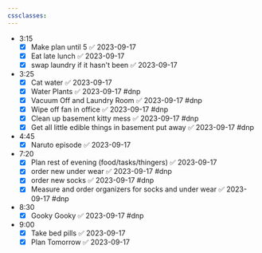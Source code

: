 ```yaml
---
cssclasses:
---
```

- 3:15
	- [x] Make plan until 5 ✅ 2023-09-17
	- [x] Eat late lunch ✅ 2023-09-17
	- [x] swap laundry if it hasn't been ✅ 2023-09-17
- 3:25
	- [x] Cat water ✅ 2023-09-17
	- [x] Water Plants ✅ 2023-09-17 #dnp 
	- [x] Vacuum Off and Laundry Room ✅ 2023-09-17 #dnp 
	- [x] Wipe off fan in office ✅ 2023-09-17 #dnp 
	- [x] Clean up basement kitty mess ✅ 2023-09-17 #dnp 
	- [x] Get all little edible things in basement put away ✅ 2023-09-17 #dnp 
- 4:45
	- [x] Naruto episode ✅ 2023-09-17
- 7:20
	- [x] Plan rest of evening (food/tasks/thingers) ✅ 2023-09-17
	- [x] order new under wear ✅ 2023-09-17 #dnp 
	- [x] order new socks ✅ 2023-09-17 #dnp 
	- [x] Measure and order organizers for socks and under wear ✅ 2023-09-17 #dnp 
 - 8:30
	- [x] Gooky Gooky ✅ 2023-09-17 #dnp 
- 9:00
	- [x] Take bed pills ✅ 2023-09-17
	- [x] Plan Tomorrow ✅ 2023-09-17